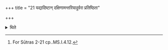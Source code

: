 +++
title = "21 यद्यादिष्टान् दक्षिणामन्तरियादुर्वरा प्रतिष्ठिता"

+++

<details><summary>थिते</summary>

21. If one does not give the promised sacrificial gift, then one should give a well-established (i.e. defectless) fertile land as a gift. That is the expiation[^1]  


[^1]: For Sūtras 2-21 cp..MS.I.4.12.
</details>
